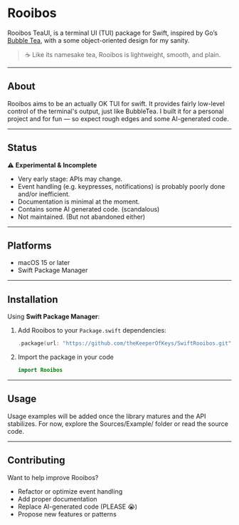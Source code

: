 # Rooibos

Rooibos TeaUI, is a terminal UI (TUI) package for Swift, inspired by Go’s [Bubble Tea](https://github.com/charmbracelet/bubbletea), with a some object-oriented design for my sanity.

> ☕️ Like its namesake tea, Rooibos is lightweight, smooth, and plain.

---

## About

Rooibos aims to be an actually OK TUI for swift. It provides fairly low-level control of the terminal's output, just like BubbleTea. I built it for a personal project and for fun — so expect rough edges and some AI-generated code.

---

## Status

⚠️ **Experimental & Incomplete**

- Very early stage: APIs may change.
- Event handling (e.g. keypresses, notifications) is probably poorly done and/or inefficient.
- Documentation is minimal at the moment.
- Contains some AI generated code. (scandalous)
- Not maintained. (But not abandoned either)

---

## Platforms

- macOS 15 or later
- Swift Package Manager

---

## Installation

Using **Swift Package Manager**:

1. Add Rooibos to your `Package.swift` dependencies:
   ```swift
   .package(url: "https://github.com/theKeeperOfKeys/SwiftRooibos.git", from: "0.1.0")
   ```
2. Import the package in your code
   ```swift
   import Rooibos
   ```

---

## Usage

Usage examples will be added once the library matures and the API stabilizes. For now, explore the Sources/Example/ folder or read the source code. 

---

## Contributing

Want to help improve Rooibos?

- Refactor or optimize event handling
- Add proper documentation
- Replace AI-generated code (PLEASE 😭)
- Propose new features or patterns
